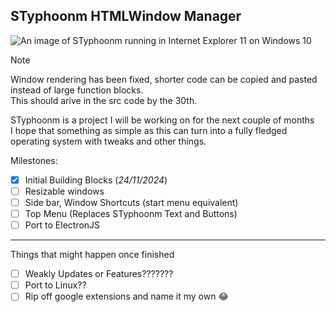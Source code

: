 ## STyphoonm HTMLWindow Manager
![An image of STyphoonm running in Internet Explorer 11 on Windows 10](https://github.com/user-attachments/assets/a31e1b76-f990-4ff0-9fef-d5c2fc97cb26)

> [!NOTE]
> Window rendering has been fixed, shorter code can be copied and pasted instead of large function blocks.     
> This should arive in the src code by the 30th.

STyphoonm is a project I will be working on for the next couple of months
<br>
I hope that something as simple as this can turn into a fully fledged operating system with tweaks and other things.


Milestones:
- [X] Initial Building Blocks (_24/11/2024_)
- [ ] Resizable windows
- [ ] Side bar, Window Shortcuts (start menu equivalent)
- [ ] Top Menu (Replaces STyphoonm Text and Buttons)
- [ ] Port to ElectronJS
------------------------------------------------------------
Things that might happen once finished
- [ ] Weakly Updates or Features???????
- [ ] Port to Linux??
- [ ] Rip off google extensions and name it my own 😂
